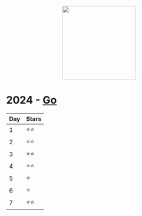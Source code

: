 <p align="center">
<img src="https://github.com/user-attachments/assets/ae115c15-e7a6-44a0-8381-ce8973e52334" width="200">
  <h1>2024 - <a href="https://go.dev/">Go</a></h1>
</p>




| Day  | Stars |
| ------------- | ------------- |
| 1  | ⭐⭐  |
| 2  | ⭐⭐  |
| 3  | ⭐⭐  |
| 4  | ⭐⭐  |
| 5  | ⭐  |
| 6  | ⭐  |
| 7  | ⭐⭐  |
